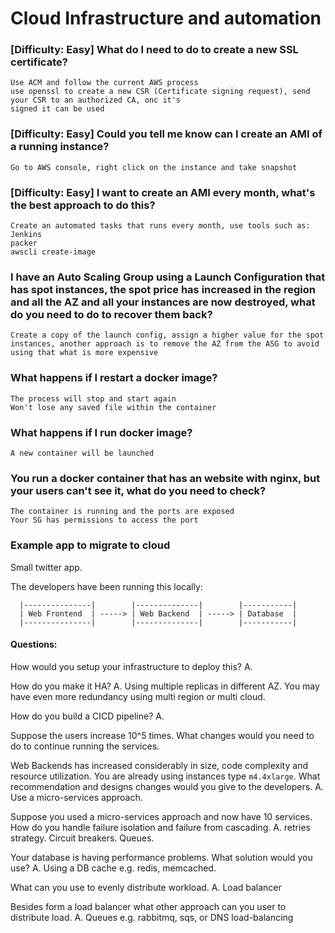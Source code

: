 # Cloud Infrastructure and automation

### \[Difficulty: Easy\] What do I need to do to create a new SSL certificate?
~~~
Use ACM and follow the current AWS process
use openssl to create a new CSR (Certificate signing request), send your CSR to an authorized CA, onc it's
signed it can be used
~~~

### \[Difficulty: Easy\] Could you tell me know can I create an AMI of a running instance?
~~~
Go to AWS console, right click on the instance and take snapshot
~~~

### \[Difficulty: Easy\] I want to create an AMI every month, what's the best approach to do this?
~~~
Create an automated tasks that runs every month, use tools such as:
Jenkins
packer
awscli create-image
~~~

### I have an Auto Scaling Group using a Launch Configuration that has spot instances, the spot price has increased in the region and all the AZ and all your instances are now destroyed, what do you need to do to recover them back?
~~~
Create a copy of the launch config, assign a higher value for the spot instances, another approach is to remove the AZ from the ASG to avoid using that what is more expensive
~~~

### What happens if I restart a docker image?
~~~
The process will stop and start again
Won't lose any saved file within the container
~~~

### What happens if I run docker image?
~~~
A new container will be launched
~~~

### You run a docker container that has an website with nginx, but your users can't see it, what do you need to check?
~~~
The container is running and the ports are exposed
Your SG has permissions to access the port
~~~


### Example app to migrate to cloud

Small twitter app.

The developers have been running this locally:

~~~
  |---------------|        |--------------|        |-----------|
  | Web Frontend  | -----> | Web Backend  | -----> | Database  |
  |---------------|        |--------------|        |-----------|
~~~

#### Questions:

How would you setup your infrastructure to deploy this?
A.

How do you make it HA?
A. Using multiple replicas in different AZ. You may have even more redundancy
using multi region or multi cloud.

How do you build a CICD pipeline?
A.

Suppose the users increase 10^5 times. What changes would you need to do to
continue running the services.

Web Backends has increased considerably in size, code complexity and resource
utilization. You are already using instances type `m4.4xlarge`. What
recommendation and designs changes would you give to the developers.
A. Use a micro-services approach.

Suppose you used a micro-services approach and now have 10 services. How do you
handle failure isolation and failure from cascading.
A. retries strategy. Circuit breakers. Queues.

Your database is having performance problems. What solution would you use?
A. Using a DB cache e.g. redis, memcached.

What can you use to evenly distribute workload.
A. Load balancer

Besides form a load balancer what other approach can you user to distribute load.
A. Queues e.g. rabbitmq, sqs, or DNS load-balancing
